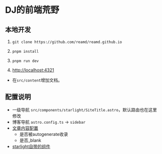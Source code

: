 # DJ的前端荒野
## 本地开发
1. `git clone https://github.com/reamd/reamd.github.io`

2. `pnpm install`

3. `pnpm run dev`

4. <http://localhost:4321>

- 在`src/content`增加文档。

## 配置说明
- 一级导航 `src/components/starlight/SiteTitle.astro`，默认路由也在这里修改
- 博客导航 `astro.config.ts` -> `sidebar`
- [文章内容配置](https://starlight.astro.build/reference/frontmatter/#sidebar)
    - 是否被autogenerate收录
    - 是否_blank
- [starlight自带的组件](https://starlight.astro.build/reference/overrides/)